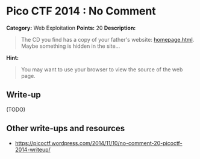 # Pico CTF 2014 : No Comment

**Category:** Web Exploitation
**Points:** 20
**Description:**

>The CD you find has a copy of your father's website: [homepage.html](https://picoctf.com/api/autogen/serve/homepage.html). Maybe something is hidden in the site...


**Hint:**
>You may want to use your browser to view the source of the web page.

## Write-up

(TODO)

## Other write-ups and resources

* <https://picoctf.wordpress.com/2014/11/10/no-comment-20-picoctf-2014-writeup/>
